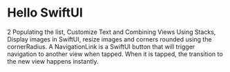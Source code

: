 # Hello SwiftUI
2	Populating the list, Customize Text and Combining Views Using Stacks, Display images in SwiftUI, resize images and corners rounded using the cornerRadius.
A NavigationLink is a SwiftUI button that will trigger navigation to another view when tapped. When it is tapped, the transition to the new view happens instantly.
